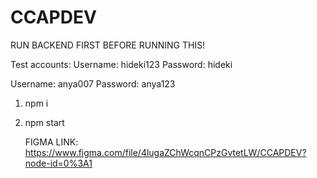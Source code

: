 # CCAPDEV

RUN BACKEND FIRST BEFORE RUNNING THIS!

Test accounts:
Username: hideki123
Password: hideki

Username: anya007
Password: anya123

1. npm i
2. npm start

   FIGMA LINK: https://www.figma.com/file/4lugaZChWcqnCPzGvtetLW/CCAPDEV?node-id=0%3A1
